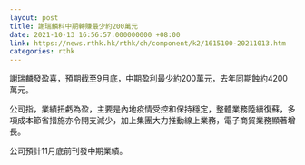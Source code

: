 ```yaml
---
layout: post
title: 謝瑞麟料中期轉賺最少約200萬元
date: 2021-10-13 16:56:57.000000000 +08:00
link: https://news.rthk.hk/rthk/ch/component/k2/1615100-20211013.htm
categories: rthk
---
```


謝瑞麟發盈喜，預期截至9月底，中期盈利最少約200萬元，去年同期蝕約4200萬元。

公司指，業績扭虧為盈，主要是內地疫情受控和保持穩定，整體業務陸續復蘇，多項成本節省措施亦令開支減少，加上集團大力推動線上業務，電子商貿業務顯著增長。

公司預計11月底前刊發中期業績。
